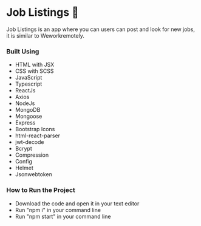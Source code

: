 # Job Listings 💼

Job Listings is an app where you can users can post and look for new jobs, it is similar to Weworkremotely.

### Built Using
- HTML with JSX
- CSS with SCSS
- JavaScript 
- Typescript 
- ReactJs
- Axios
- NodeJs
- MongoDB
- Mongoose
- Express
- Bootstrap Icons
- html-react-parser
- jwt-decode
- Bcrypt
- Compression
- Config
- Helmet
- Jsonwebtoken

### How to Run the Project
- Download the code and open it in your text editor
- Run "npm i" in your command line
- Run "npm start" in your command line
